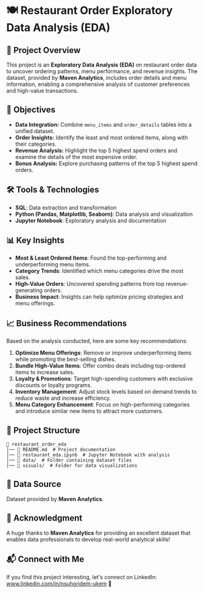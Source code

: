 # 🍽️ Restaurant Order Exploratory Data Analysis (EDA)

## 📌 Project Overview
This project is an **Exploratory Data Analysis (EDA)** on restaurant order data to uncover ordering patterns, menu performance, and revenue insights. The dataset, provided by **Maven Analytics**, includes order details and menu information, enabling a comprehensive analysis of customer preferences and high-value transactions.

## 🎯 Objectives
- **Data Integration:** Combine `menu_items` and `order_details` tables into a unified dataset.
- **Order Insights:** Identify the least and most ordered items, along with their categories.
- **Revenue Analysis:** Highlight the top 5 highest spend orders and examine the details of the most expensive order.
- **Bonus Analysis:** Explore purchasing patterns of the top 5 highest spend orders.

## 🛠️ Tools & Technologies
- **SQL**: Data extraction and transformation
- **Python (Pandas, Matplotlib, Seaborn)**: Data analysis and visualization
- **Jupyter Notebook**: Exploratory analysis and documentation

## 📊 Key Insights
- **Most & Least Ordered Items**: Found the top-performing and underperforming menu items.
- **Category Trends**: Identified which menu categories drive the most sales.
- **High-Value Orders**: Uncovered spending patterns from top revenue-generating orders.
- **Business Impact**: Insights can help optimize pricing strategies and menu offerings.

## 📈 Business Recommendations
Based on the analysis conducted, here are some key recommendations:
1. **Optimize Menu Offerings**: Remove or improve underperforming items while promoting the best-selling dishes.
2. **Bundle High-Value Items**: Offer combo deals including top-ordered items to increase sales.
3. **Loyalty & Promotions**: Target high-spending customers with exclusive discounts or loyalty programs.
4. **Inventory Management**: Adjust stock levels based on demand trends to reduce waste and increase efficiency.
5. **Menu Category Enhancement**: Focus on high-performing categories and introduce similar new items to attract more customers.

## 📂 Project Structure
```
📁 restaurant_order_eda
│── 📜 README.md  # Project documentation
│── 📜 restaurant_eda.ipynb  # Jupyter Notebook with analysis
│── 📜 data/  # Folder containing dataset files
│── 📜 visuals/  # Folder for data visualizations
```

## 🔗 Data Source
Dataset provided by **Maven Analytics**.

## 📢 Acknowledgment
A huge thanks to **Maven Analytics** for providing an excellent dataset that enables data professionals to develop real-world analytical skills!

## 📬 Connect with Me
If you find this project interesting, let's connect on LinkedIn: www.linkedin.com/in/nsuhoridem-ukem 🚀
